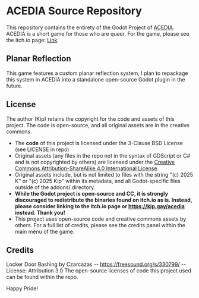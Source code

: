 # ACEDIA Source Repository
This repository contains the entirety of the Godot Project of [ACEDIA](https://kip.gay/acedia).
ACEDIA is a short game for those who are queer.
For the game, please see the itch.io page: [Link](https://kip.gay/acedia)  

## Planar Reflection
This game features a custom planar reflection system, I plan to repackage this system in ACEDIA into a standalone open-source Godot plugin in the future.

## License
The author (Kip) retains the copyright for the code and assets of this project. The code is open-source, and all original assets are in the creative commons.
- The **code** of this project is licensed under the 3-Clause BSD License (see LICENSE in repo)  
- Original assets (any files in the repo not in the syntax of GDScript or C# and is not copyrighted by others) are licensed under the [Creative Commons Attribution-ShareAlike 4.0 International License](https://creativecommons.org/licenses/by-sa/4.0/).
- Original assets include, but is not limited to files with the string "(c) 2025 K" or "(c) 2025 Kip" within its metadata, and all Godot-specific files outside of the addons/ directory.
- **While the Godot project is open-source and CC, it is strongly discouraged to redistribute the binaries found on itch.io as is. Instead, please consider linking to the itch.io page or https://kip.gay/acedia instead. Thank you!**
- This project uses open-source code and creative commons assets by others. For a full list of credits, please see the credits panel within the main menu of the game.

## Credits
Locker Door Bashing by Czarcazas -- https://freesound.org/s/330799/ -- License: Attribution 3.0
The open-source licenses of code this project used can be found within the repo.

Happy Pride!
